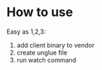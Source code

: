 # How to use

Easy as 1,2,3:

1. add client binary to vendor
2. create unglue file
3. run watch command